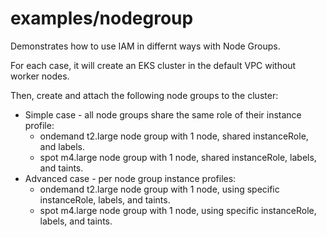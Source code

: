 # examples/nodegroup

Demonstrates how to use IAM in differnt ways with Node Groups.

For each case, it will create an EKS cluster in the default VPC without worker nodes.

Then, create and attach the following node groups to the cluster:
* Simple case - all node groups share the same role of their instance profile:
  * ondemand t2.large node group with 1 node, shared instanceRole, and labels.
  * spot m4.large node group with 1 node, shared instanceRole, labels, and
    taints.
* Advanced case - per node group instance profiles:
  * ondemand t2.large node group with 1 node, using specific instanceRole, labels, and taints.
  * spot m4.large node group with 1 node, using specific instanceRole, labels, and taints.
